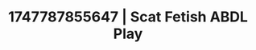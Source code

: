 ---
categories:
- Immersive passion
- Raw connection
- Ethical porn
- Flirty smirk
- Hands behind back
image: /assets/images/1747787855647.jpg
layout: post
seo:
  description: Featured content with artistic ABDL Play, Scat Fetish. HD images available.
  keywords: ABDL Play, Scat Fetish
  og_image: /assets/images/1747787855647.jpg
  schema_type: VisualArtwork
tags:
- ABDL Play
- Scat Fetish
- '#1747787855647'
title: 1747787855647 | Scat Fetish ABDL Play
---